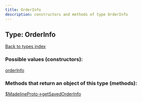 ```yaml
---
title: OrderInfo
description: constructors and methods of type OrderInfo
---
```

## Type: OrderInfo  
[Back to types index](index.md)



### Possible values (constructors):

[orderInfo](../constructors/orderInfo.md)  



### Methods that return an object of this type (methods):

[$MadelineProto->getSavedOrderInfo](../methods/getSavedOrderInfo.md)  



